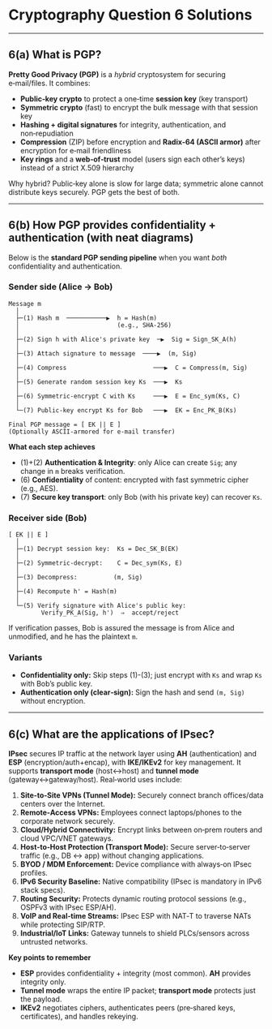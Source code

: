# Cryptography Question 6 Solutions

---

## 6(a) What is PGP?

**Pretty Good Privacy (PGP)** is a *hybrid* cryptosystem for securing e‑mail/files. It combines:

* **Public‑key crypto** to protect a one‑time **session key** (key transport)
* **Symmetric crypto** (fast) to encrypt the bulk message with that session key
* **Hashing + digital signatures** for integrity, authentication, and non‑repudiation
* **Compression** (ZIP) before encryption and **Radix‑64 (ASCII armor)** after encryption for e‑mail friendliness
* **Key rings** and a **web‑of‑trust** model (users sign each other’s keys) instead of a strict X.509 hierarchy

Why hybrid? Public‑key alone is slow for large data; symmetric alone cannot distribute keys securely. PGP gets the best of both.

---

## 6(b) How PGP provides **confidentiality + authentication** (with neat diagrams)

Below is the **standard PGP sending pipeline** when you want *both* confidentiality and authentication.

### Sender side (Alice → Bob)

```
Message m
  │
  ├─(1) Hash m  ───────────▶  h = Hash(m)
  │                           (e.g., SHA‑256)
  │
  ├─(2) Sign h with Alice's private key  ─▶  Sig = Sign_SK_A(h)
  │
  ├─(3) Attach signature to message  ────▶  (m, Sig)
  │
  ├─(4) Compress                        ───▶  C = Compress(m, Sig)
  │
  ├─(5) Generate random session key Ks  ───▶  Ks
  │
  ├─(6) Symmetric‑encrypt C with Ks     ───▶  E = Enc_sym(Ks, C)
  │
  └─(7) Public‑key encrypt Ks for Bob   ───▶  EK = Enc_PK_B(Ks)
                                          
Final PGP message = [ EK || E ]
(Optionally ASCII‑armored for e‑mail transfer)
```

**What each step achieves**

* (1)+(2) **Authentication & Integrity**: only Alice can create `Sig`; any change in `m` breaks verification.
* (6) **Confidentiality** of content: encrypted with fast symmetric cipher (e.g., AES).
* (7) **Secure key transport**: only Bob (with his private key) can recover `Ks`.

### Receiver side (Bob)

```
[ EK || E ]
  │
  ├─(1) Decrypt session key:  Ks = Dec_SK_B(EK)
  │
  ├─(2) Symmetric‑decrypt:    C = Dec_sym(Ks, E)
  │
  ├─(3) Decompress:          (m, Sig)
  │
  ├─(4) Recompute h' = Hash(m)
  │
  └─(5) Verify signature with Alice's public key:
         Verify_PK_A(Sig, h')  ⇒  accept/reject
```

If verification passes, Bob is assured the message is from Alice and unmodified, and he has the plaintext `m`.

### Variants

* **Confidentiality only:** Skip steps (1)-(3); just encrypt with `Ks` and wrap `Ks` with Bob’s public key.
* **Authentication only (clear‑sign):** Sign the hash and send `(m, Sig)` without encryption.

---

## 6(c) What are the applications of IPsec?

**IPsec** secures IP traffic at the network layer using **AH** (authentication) and **ESP** (encryption/auth+encap), with **IKE/IKEv2** for key management. It supports **transport mode** (host↔host) and **tunnel mode** (gateway↔gateway/host). Real‑world uses include:

1. **Site‑to‑Site VPNs (Tunnel Mode):** Securely connect branch offices/data centers over the Internet.
2. **Remote‑Access VPNs:** Employees connect laptops/phones to the corporate network securely.
3. **Cloud/Hybrid Connectivity:** Encrypt links between on‑prem routers and cloud VPC/VNET gateways.
4. **Host‑to‑Host Protection (Transport Mode):** Secure server‑to‑server traffic (e.g., DB ↔ app) without changing applications.
5. **BYOD / MDM Enforcement:** Device compliance with always‑on IPsec profiles.
6. **IPv6 Security Baseline:** Native compatibility (IPsec is mandatory in IPv6 stack specs).
7. **Routing Security:** Protects dynamic routing protocol sessions (e.g., OSPFv3 with IPsec ESP/AH).
8. **VoIP and Real‑time Streams:** IPsec ESP with NAT‑T to traverse NATs while protecting SIP/RTP.
9. **Industrial/IoT Links:** Gateway tunnels to shield PLCs/sensors across untrusted networks.

**Key points to remember**

* **ESP** provides confidentiality + integrity (most common). **AH** provides integrity only.
* **Tunnel mode** wraps the entire IP packet; **transport mode** protects just the payload.
* **IKEv2** negotiates ciphers, authenticates peers (pre‑shared keys, certificates), and handles rekeying.
